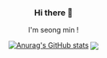 <div align="center">
<h3>Hi there 👋</h3>

<div align="center">I'm seong min !</div>

[![Anurag's GitHub stats](https://github-readme-stats.vercel.app/api?username=hll2071)](https://github.com/hll2071)
<a href="https://github.com/hll2071"><img align="center" src="https://github-readme-stats.vercel.app/api/top-langs/?username=hll2071&layout=compact&hide_border=true" /></a>
